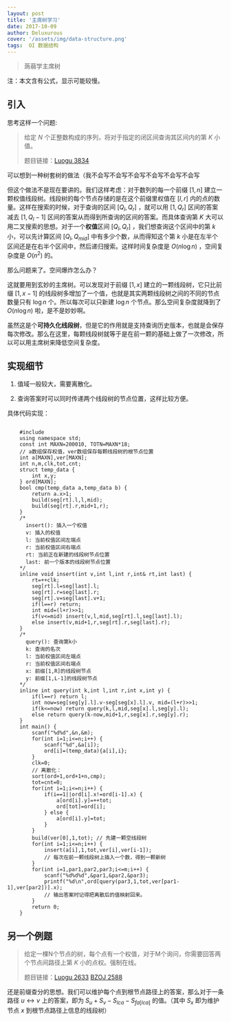 ```yaml
---
layout: post
title: '主席树学习'
date: 2017-10-09
author: Deluxurous
cover: '/assets/img/data-structure.png'
tags:  OI 数据结构
---
```


> 蒟蒻学主席树

注：本文含有公式，显示可能较慢。

## 引入

思考这样一个问题:

> 给定 $N$ 个正整数构成的序列，将对于指定的闭区间查询其区间内的第 $K$ 小值。
>
> 题目链接：[Luogu 3834](https://www.luogu.org/problem/show?pid=3834)

可以想到一种树套树的做法（我不会写不会写不会写不会写不会写不会写

但这个做法不是现在要讲的。我们这样考虑：对于数列的每一个前缀 $[1,n]$ 建立一颗权值线段树。线段树的每个节点存储的是在这个前缀里权值在 $[l,r]$ 内的点的数量。这样在搜索的时候，对于查询的区间 $[Q_l,Q_r]$ ，就可以用 $[1,Q_r]$ 区间的答案减去 $[1,Q_l-1]$ 区间的答案从而得到所查询的区间的答案。而具体查询第 $K$ 大可以用二叉搜索的思想。对于一个**权值**区间 $[Q_l,Q_r]$ ，我们想查询这个区间中的第 $k$ 小，可以先计算区间 $[Q_l,Q_{mid}]$ 中有多少个数，从而得知这个第 $k$ 小是在左半个区间还是在右半个区间中，然后递归搜索。这样时间复杂度是 $O(n \log n)$ ，空间复杂度是 $O(n^2)$ 的。

那么问题来了。空间爆炸怎么办？

这就要用到玄妙的主席树。可以发现对于前缀 $[1,x]$ 建立的一颗线段树，它只比前缀 $[1,x-1]$ 的线段树多增加了一个值，也就是其实两颗线段树之间的不同的节点数量只有 $\log n$ 个。所以每次可以只新建 $\log n$ 个节点。那么空间复杂度就降到了 $O(n \log n)$ 啦，是不是妙妙啊。

虽然这是个**可持久化线段树**，但是它的作用就是支持查询历史版本，也就是会保存每次修改。那么在这里，每颗线段树就等于是在前一颗的基础上做了一次修改，所以可以用主席树来降低空间复杂度。

## 实现细节

1. 值域一般较大，需要离散化。

2. 查询答案时可以同时传递两个线段树的节点位置，这样比较方便。

具体代码实现：

<pre class="line-numbers"><code class="language-cpp">
    #include <bits/stdc++.h>
    using namespace std;
    const int MAXN=200010, TOTN=MAXN*18;
    // a数组保存权值，ver数组保存每颗线段树的根节点位置
    int a[MAXN],ver[MAXN];
    int n,m,clk,tot,cnt;
    struct temp_data {
        int x,y;
    } ord[MAXN];
    bool cmp(temp_data a,temp_data b) {
        return a.x<b.x;
    }
    // 使用动态开点，需要保存每个节点的左孩子和右孩子
    struct tree_node {
        int v,l,r;
    } seg[TOTN];
    /*
      build(): 建一颗空线段树
      rt: 当前节点
      l: 当前权值区间左端点
      r: 当前权值区间右端点
    */
    inline void build(int& rt,int l,int r) {
        rt=++clk;
        if(l==r) return;
        int mid=(l+r)>>1;
        build(seg[rt].l,l,mid);
        build(seg[rt].r,mid+1,r);
    }
    /*
      insert(): 插入一个权值
      v: 插入的权值
      l: 当前权值区间左端点
      r: 当前权值区间右端点
      rt: 当前正在新建的线段树节点位置
      last: 前一个版本的线段树节点位置
    */
    inline void insert(int v,int l,int r,int& rt,int last) {
        rt=++clk;
        seg[rt].l=seg[last].l;
        seg[rt].r=seg[last].r;
        seg[rt].v=seg[last].v+1;
        if(l==r) return;
        int mid=(l+r)>>1;
        if(v<=mid) insert(v,l,mid,seg[rt].l,seg[last].l);
        else insert(v,mid+1,r,seg[rt].r,seg[last].r);
    }
    /*
      query(): 查询第k小
      k: 查询的名次
      l: 当前权值区间左端点
      r: 当前权值区间右端点
      x: 前缀[1,R]的线段树节点
      y: 前缀[1,L-1]的线段树节点
    */
    inline int query(int k,int l,int r,int x,int y) {
        if(l==r) return l;
        int now=seg[seg[y].l].v-seg[seg[x].l].v, mid=(l+r)>>1;
        if(k<=now) return query(k,l,mid,seg[x].l,seg[y].l);
        else return query(k-now,mid+1,r,seg[x].r,seg[y].r);
    }
    int main() {
        scanf("%d%d",&n,&m);
        for(int i=1;i<=n;i++) {
            scanf("%d",&a[i]);
            ord[i]=(temp_data){a[i],i};
        }
        clk=0;
        // 离散化：
        sort(ord+1,ord+1+n,cmp);
        tot=cnt=0;
        for(int i=1;i<=n;i++) {
            if(i==1||ord[i].x!=ord[i-1].x) {
                a[ord[i].y]=++tot;
                ord[tot]=ord[i];
            } else {
                a[ord[i].y]=tot;
            }
        }
        build(ver[0],1,tot); // 先建一颗空线段树
        for(int i=1;i<=n;i++) {
            insert(a[i],1,tot,ver[i],ver[i-1]);
            // 每次在前一颗线段树上插入一个数，得到一颗新树
        }
        for(int i=1,par1,par2,par3;i<=m;i++) {
            scanf("%d%d%d",&par1,&par2,&par3);
            printf("%d\n",ord[query(par3,1,tot,ver[par1-1],ver[par2])].x);
            // 输出答案时记得把离散后的值映射回来。
        }
        return 0;
    }
</code></pre>

## 另一个例题

> 给定一棵N个节点的树，每个点有一个权值，对于M个询问，你需要回答两个节点间路径上第 $K$ 小的点权。强制在线。
>
> 题目链接：[Luogu 2633](https://www.luogu.org/problem/show?pid=2633) [BZOJ 2588](http://www.lydsy.com/JudgeOnline/problem.php?id=2588)

还是前缀查分的思想。我们可以维护每个点到根节点路径上的答案，那么对于一条路径 $u \leftrightarrow v$ 上的答案，即为 $S_{u}+S_{v}-
S_{lca}-S_{fa[lca]}$ 的值。（其中 $S_x$ 即为维护节点 $x$ 到根节点路径上信息的线段树）